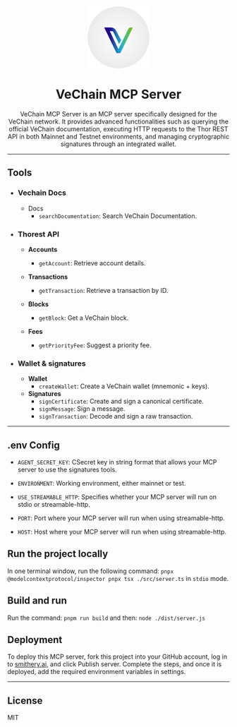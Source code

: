 <div align="center">

<img src="./src/public/images/isotipo.png" alt="VeChain logo" width="140">

<p></p>

<h1>VeChain MCP Server</h1>

<p>VeChain MCP Server is an MCP server specifically designed for the VeChain network. It provides advanced functionalities such as querying the official VeChain documentation, executing HTTP requests to the Thor REST API in both Mainnet and Testnet environments, and managing cryptographic signatures through an integrated wallet.</p>

</div>

---

## Tools

- ### Vechain Docs 

    - Docs
        - `searchDocumentation`: Search VeChain Documentation.

- ### Thorest API

    - **Accounts**
        - `getAccount`: Retrieve account details.

    - **Transactions**
        - `getTransaction`: Retrieve a transaction by ID.
        
    - **Blocks**
        - `getBlock`: Get a VeChain block.
    - **Fees**
        - `getPriorityFee`: Suggest a priority fee.

- ### Wallet & signatures

    - **Wallet**
        - `createWallet`: Create a VeChain wallet (mnemonic + keys).
    - **Signatures**
        - `signCertificate`: Create and sign a canonical certificate.
        - `signMessage`: Sign a message.
        - `signTransaction`: Decode and sign a raw transaction.

---

## .env Config

- `AGENT_SECRET_KEY`: CSecret key in string format that allows your MCP server to use the signatures tools.

- `ENVIRONMENT`: Working environment, either mainnet or test.

- `USE_STREAMABLE_HTTP`: Specifies whether your MCP server will run on stdio or streamable-http.

- `PORT`: Port where your MCP server will run when using streamable-http.

- `HOST`: Host where your MCP server will run when using streamable-http.

## Run the project locally

In one terminal window, run the following command: `pnpx @modelcontextprotocol/inspector pnpx tsx ./src/server.ts` in `stdio` mode.

## Build and run

Run the command: `pnpm run build` and then: `node ./dist/server.js`

## Deployment

To deploy this MCP server, fork this project into your GitHub account, log in to [smithery.ai](https://smithery.ai/), and click Publish server. Complete the steps, and once it is deployed, add the required environment variables in settings.

---

## License

MIT